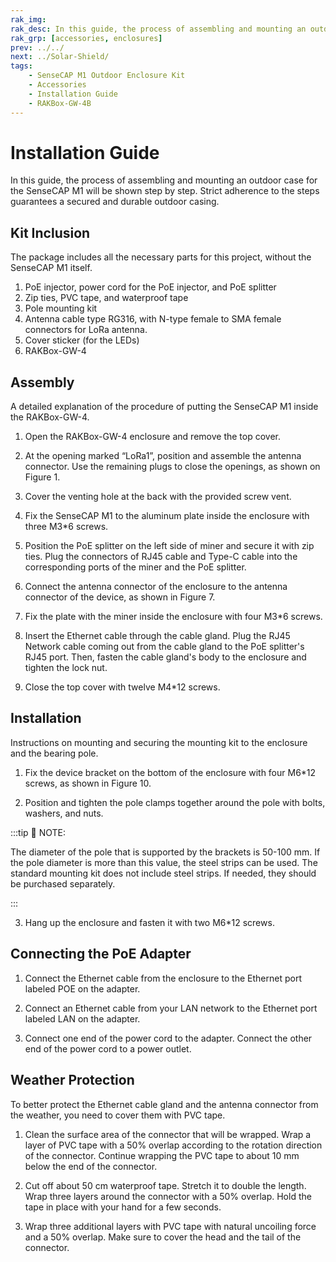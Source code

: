 ```yaml
---
rak_img: 
rak_desc: In this guide, the process of assembling and mounting an outdoor case for the SenseCAP M1 will be shown step by step. Strict adherence to the steps guarantees a secured and durable outdoor casing.
rak_grp: [accessories, enclosures]
prev: ../../
next: ../Solar-Shield/
tags: 
    - SenseCAP M1 Outdoor Enclosure Kit
    - Accessories
    - Installation Guide
    - RAKBox-GW-4B
---
```


# Installation Guide

In this guide, the process of assembling and mounting an outdoor case for the SenseCAP M1 will be shown step by step. Strict adherence to the steps guarantees a secured and durable outdoor casing.

## Kit Inclusion

The package includes all the necessary parts for this project, without the SenseCAP M1 itself.

1. PoE injector, power cord for the PoE injector, and PoE splitter
2. Zip ties, PVC tape, and waterproof tape
3. Pole mounting kit
4. Antenna cable type RG316, with N-type female to SMA female connectors for LoRa antenna. 
5. Cover sticker (for the LEDs)
6. RAKBox-GW-4

## Assembly

A detailed explanation of the procedure of putting the SenseCAP M1 inside the RAKBox-GW-4.

1. Open the RAKBox-GW-4 enclosure and remove the top cover. 

2. At the opening marked “LoRa1”, position and assemble the antenna connector. Use the remaining plugs to close the openings, as shown on Figure 1. 

<rk-img
  src="/assets/images/accessories/sensecap-m1-outdoor-enclosure-kit/installation/1.positioning.png"
  width="50%"
  caption="Positioning of all the plugs"
/>

<rk-img
  src="/assets/images/accessories/sensecap-m1-outdoor-enclosure-kit/installation/2.antenna-connector-assembly.png"
  width="60%"
  caption="Assembling the antenna connector"
/>

<rk-img
  src="/assets/images/accessories/sensecap-m1-outdoor-enclosure-kit/installation/3.covering-antenna-hole.png"
  width="60%"
  caption="Covering the second antenna hole"
/>


3. Cover the venting hole at the back with the provided screw vent. 

<rk-img
  src="/assets/images/accessories/sensecap-m1-outdoor-enclosure-kit/installation/4.covering-vent-hole.png"
  width="50%"
  caption="Covering the vent hole"
/>


4. Fix the SenseCAP M1 to the aluminum plate inside the enclosure with three M3*6 screws.

<rk-img
  src="/assets/images/accessories/sensecap-m1-outdoor-enclosure-kit/installation/5.securing-plate.png"
  width="50%"
  caption="Securing the miner to the plate"
/>


5. Position the PoE splitter on the left side of miner and secure it with zip ties. Plug the connectors of RJ45 cable and Type-C cable into the corresponding ports of the miner and the PoE splitter.


<rk-img
  src="/assets/images/accessories/sensecap-m1-outdoor-enclosure-kit/installation/6.connecting-poe-splitter.png"
  width="50%"
  caption="Connecting the PoE Splitter to the miner"
/>


6. Connect the antenna connector of the enclosure to the antenna connector of the device, as shown in Figure 7.


<rk-img
  src="/assets/images/accessories/sensecap-m1-outdoor-enclosure-kit/installation/7.connecting-antenna-connector.png"
  width="60%"
  caption="Connecting the antenna connector"
/>


7. Fix the plate with the miner inside the enclosure with four M3*6 screws.

<rk-img
  src="/assets/images/accessories/sensecap-m1-outdoor-enclosure-kit/installation/8.fixing-miner.png"
  width="50%"
  caption="Fixing the miner inside the enclosure"
/>


8. Insert the Ethernet cable through the cable gland. Plug the RJ45 Network cable coming out from the cable gland to the PoE splitter's RJ45 port. Then, fasten the cable gland's body to the enclosure and tighten the lock nut.


<rk-img
  src="/assets/images/accessories/sensecap-m1-outdoor-enclosure-kit/installation/9.connecting-network-cable.png"
  width="50%"
  caption="Connecting the network cable"
/>


9. Close the top cover with twelve M4*12 screws. 


## Installation

Instructions on mounting and securing the mounting kit to the enclosure and the bearing pole.

1. Fix the device bracket on the bottom of the enclosure with four M6*12 screws, as shown in Figure 10.

<rk-img
  src="/assets/images/accessories/sensecap-m1-outdoor-enclosure-kit/installation/10.fixing-the-bracket.png"
  width="55%"
  caption="Fixing the bracket to the enclosure"
/>


2. Position and tighten the pole clamps together around the pole with bolts, washers, and nuts.

<rk-img
  src="/assets/images/accessories/sensecap-m1-outdoor-enclosure-kit/installation/11.pole-clamps.png"
  width="60%"
  caption="Positioning and fastening the pole clamps"
/>

:::tip 📝 NOTE:

 The diameter of the pole that is supported by the brackets is 50-100&nbsp;mm. If the pole diameter is more than this value, the steel strips can be used. The standard mounting kit does not include steel strips. If needed, they should be purchased separately.

:::

3. Hang up the enclosure and fasten it with two M6*12 screws.

<rk-img
  src="/assets/images/accessories/sensecap-m1-outdoor-enclosure-kit/installation/12.fixing-the-enclosure.png"
  width="50%"
  caption="Fixing the enclosure to the pole"
/>



## Connecting the PoE Adapter

1. Connect the Ethernet cable from the enclosure to the Ethernet port labeled POE on the adapter.

2. Connect an Ethernet cable from your LAN network to the Ethernet port labeled LAN on the adapter.

3. Connect one end of the power cord to the adapter. Connect the other end of the power cord to a power outlet.


<rk-img
  src="/assets/images/accessories/sensecap-m1-outdoor-enclosure-kit/installation/13.poe-adapter.png"
  width="55%"
  caption="PoE adapter"
/>
 

## Weather Protection

To better protect the Ethernet cable gland and the antenna connector from the weather, you need to cover them with PVC tape. 

1. Clean the surface area of the connector that will be wrapped. Wrap a layer of PVC tape with a 50% overlap according to the rotation direction of the connector. Continue wrapping the PVC tape to about 10&nbsp;mm below the end of the connector.


<rk-img
  src="/assets/images/accessories/sensecap-m1-outdoor-enclosure-kit/installation/14.wrapping.png"
  width="45%"
  caption="Wrapping with PVC tape"
/>


2. Cut off about 50&nbsp;cm waterproof tape. Stretch it to double the length. Wrap three layers around the connector with a 50% overlap. Hold the tape in place with your hand for a few seconds.


<rk-img
  src="/assets/images/accessories/sensecap-m1-outdoor-enclosure-kit/installation/15.waterproof-tape.png"
  width="45%"
  caption="Wrapping with waterproof tape"
/>


3. Wrap three additional layers with PVC tape with natural uncoiling force and a 50% overlap. Make sure to cover the head and the tail of the connector.


<rk-img
  src="/assets/images/accessories/sensecap-m1-outdoor-enclosure-kit/installation/16.pvc-wrapping.png"
  width="45%"
  caption="Final PVC wrapping"
/>



